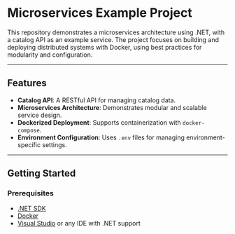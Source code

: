 # Microservices Example Project

This repository demonstrates a microservices architecture using .NET, with a catalog API as an example service. The project focuses on building and deploying distributed systems with Docker, using best practices for modularity and configuration.

---

## Features

- **Catalog API**: A RESTful API for managing catalog data.
- **Microservices Architecture**: Demonstrates modular and scalable service design.
- **Dockerized Deployment**: Supports containerization with `docker-compose`.
- **Environment Configuration**: Uses `.env` files for managing environment-specific settings.

---

## Getting Started

### Prerequisites

- [.NET SDK](https://dotnet.microsoft.com/download)
- [Docker](https://www.docker.com/)
- [Visual Studio](https://visualstudio.microsoft.com/) or any IDE with .NET support
